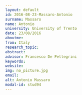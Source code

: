 ```yaml
---
layout: default 
id: 2016-08-23-Massaro-Antonio
surname: Massaro
name: Antonio
university: University of Trento
date: 23/08/2016
aboutme: 
from: Italy
research_topic: 
abstract: 
advisor: Francesco De Pellegrini
keywords: 
website: 
img: no_picture.jpg
email: 
alt: Antonio Massaro
modal-id: stud94
---
```

